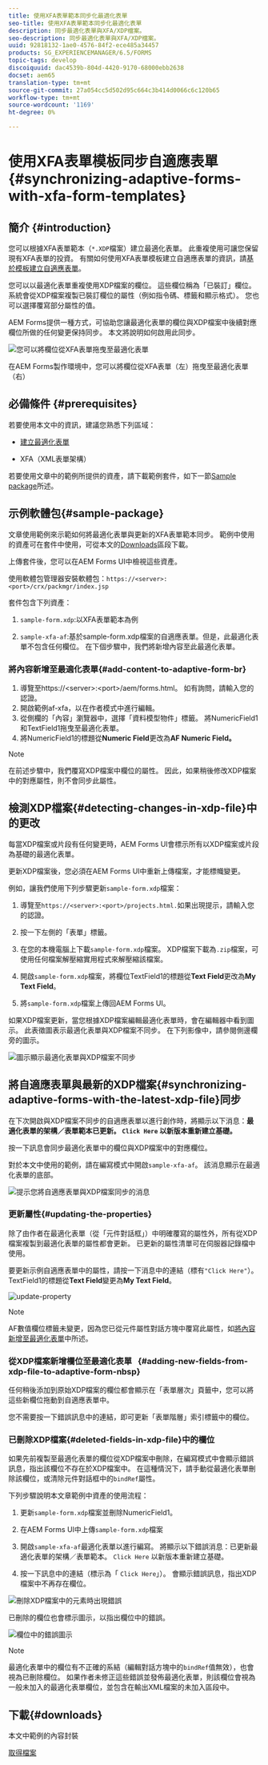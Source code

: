 ```yaml
---
title: 使用XFA表單範本同步化最適化表單
seo-title: 使用XFA表單範本同步化最適化表單
description: 同步最適化表單與XFA/XDP檔案。
seo-description: 同步最適化表單與XFA/XDP檔案。
uuid: 92818132-1ae0-4576-84f2-ece485a34457
products: SG_EXPERIENCEMANAGER/6.5/FORMS
topic-tags: develop
discoiquuid: dac4539b-804d-4420-9170-68000ebb2638
docset: aem65
translation-type: tm+mt
source-git-commit: 27a054cc5d502d95c664c3b414d0066c6c120b65
workflow-type: tm+mt
source-wordcount: '1169'
ht-degree: 0%

---
```



# 使用XFA表單模板同步自適應表單{#synchronizing-adaptive-forms-with-xfa-form-templates}

## 簡介 {#introduction}

您可以根據XFA表單範本（`*.XDP`檔案）建立最適化表單。 此重複使用可讓您保留現有XFA表單的投資。 有關如何使用XFA表單模板建立自適應表單的資訊，請[基於模板建立自適應表單](../../forms/using/creating-adaptive-form.md#p-create-an-adaptive-form-based-on-an-xfa-form-template-p)。

您可以以最適化表單重複使用XDP檔案的欄位。 這些欄位稱為「已裝訂」欄位。 系統會從XDP檔案複製已裝訂欄位的屬性（例如指令碼、標籤和顯示格式）。 您也可以選擇覆寫部分屬性的值。

AEM Forms提供一種方式，可協助您讓最適化表單的欄位與XDP檔案中後續對應欄位所做的任何變更保持同步。 本文將說明如何啟用此同步。

![您可以將欄位從XFA表單拖曳至最適化表單](assets/drag-drop-xfa.gif.gif)

在AEM Forms製作環境中，您可以將欄位從XFA表單（左）拖曳至最適化表單（右）

## 必備條件 {#prerequisites}

若要使用本文中的資訊，建議您熟悉下列區域：

* [建立最適化表單](../../forms/using/creating-adaptive-form.md)

* XFA（XML表單架構）

若要使用文章中的範例所提供的資產，請下載範例套件，如下一節[Sample package](../../forms/using/synchronizing-adaptive-forms-xfa.md#p-sample-package-p)所述。

## 示例軟體包{#sample-package}

文章使用範例來示範如何將最適化表單與更新的XFA表單範本同步。 範例中使用的資產可在套件中使用，可從本文的[Downloads](../../forms/using/synchronizing-adaptive-forms-xfa.md#p-downloads-p)區段下載。

上傳套件後，您可以在AEM Forms UI中檢視這些資產。

使用軟體包管理器安裝軟體包：`https://<server>:<port>/crx/packmgr/index.jsp`

套件包含下列資產：

1. `sample-form.xdp`:以XFA表單範本為例

1. `sample-xfa-af`:基於sample-form.xdp檔案的自適應表單。但是，此最適化表單不包含任何欄位。 在下個步驟中，我們將新增內容至此最適化表單。

### 將內容新增至最適化表單{#add-content-to-adaptive-form-br}

1. 導覽至https://&lt;server>:&lt;port>/aem/forms.html。 如有詢問，請輸入您的認證。
1. 開啟範例af-xfa，以在作者模式中進行編輯。
1. 從側欄的「內容」瀏覽器中，選擇「資料模型物件」標籤。 將NumericField1和TextField1拖曳至最適化表單。
1. 將NumericField1的標題從&#x200B;**Numeric Field**&#x200B;更改為&#x200B;**AF Numeric Field。**

>[!NOTE]
>
>在前述步驟中，我們覆寫XDP檔案中欄位的屬性。 因此，如果稍後修改XDP檔案中的對應屬性，則不會同步此屬性。

## 檢測XDP檔案{#detecting-changes-in-xdp-file}中的更改

每當XDP檔案或片段有任何變更時，AEM Forms UI會標示所有以XDP檔案或片段為基礎的最適化表單。

更新XDP檔案後，您必須在AEM Forms UI中重新上傳檔案，才能標幟變更。

例如，讓我們使用下列步驟更新`sample-form.xdp`檔案：

1. 導覽至`https://<server>:<port>/projects.html.`如果出現提示，請輸入您的認證。
1. 按一下左側的「表單」標籤。
1. 在您的本機電腦上下載`sample-form.xdp`檔案。 XDP檔案下載為`.zip`檔案，可使用任何檔案解壓縮實用程式來解壓縮該檔案。

1. 開啟`sample-form.xdp`檔案，將欄位TextField1的標題從&#x200B;**Text Field**&#x200B;更改為&#x200B;**My Text Field**。

1. 將`sample-form.xdp`檔案上傳回AEM Forms UI。

如果XDP檔案更新，當您根據XDP檔案編輯最適化表單時，會在編輯器中看到圖示。 此表徵圖表示最適化表單與XDP檔案不同步。 在下列影像中，請參閱側邊欄旁的圖示。

![圖示顯示最適化表單與XDP檔案不同步](assets/sync-af-xfa.png)

## 將自適應表單與最新的XDP檔案{#synchronizing-adaptive-forms-with-the-latest-xdp-file}同步

在下次開啟與XDP檔案不同步的自適應表單以進行創作時，將顯示以下消息：**最適化表單的架構／表單範本已更新。 `Click Here` 以新版本重新建立基礎。**

按一下訊息會同步最適化表單中的欄位與XDP檔案中的對應欄位。

對於本文中使用的範例，請在編寫模式中開啟`sample-xfa-af`。 該消息顯示在最適化表單的底部。

![提示您將自適應表單與XDP檔案同步的消息](assets/sync-af-xfa-1.png)

### 更新屬性{#updating-the-properties}

除了由作者在最適化表單（從「元件對話框」）中明確覆寫的屬性外，所有從XDP檔案複製到最適化表單的屬性都會更新。 已更新的屬性清單可在伺服器記錄檔中使用。

要更新示例自適應表單中的屬性，請按一下消息中的連結（標有`"Click Here"`）。 TextField1的標題從&#x200B;**Text Field**&#x200B;變更為&#x200B;**My Text Field**。

![update-property](assets/update-property.png)

>[!NOTE]
>
>AF數值欄位標籤未變更，因為您已從元件屬性對話方塊中覆寫此屬性，如[將內容新增至最適化表單](../../forms/using/synchronizing-adaptive-forms-xfa.md#p-add-content-to-adaptive-form-br-p)中所述。

### 從XDP檔案新增欄位至最適化表單   {#adding-new-fields-from-xdp-file-to-adaptive-form-nbsp}

任何稍後添加到原始XDP檔案的欄位都會顯示在「表單層次」頁籤中，您可以將這些新欄位拖動到自適應表單中。

您不需要按一下錯誤訊息中的連結，即可更新「表單階層」索引標籤中的欄位。

### 已刪除XDP檔案{#deleted-fields-in-xdp-file}中的欄位

如果先前複製至最適化表單的欄位從XDP檔案中刪除，在編寫模式中會顯示錯誤訊息，指出該欄位不存在於XDP檔案中。 在這種情況下，請手動從最適化表單刪除該欄位，或清除元件對話框中的`bindRef`屬性。

下列步驟說明本文章範例中資產的使用流程：

1. 更新`sample-form.xdp`檔案並刪除NumericField1。
1. 在AEM Forms UI中上傳`sample-form.xdp`檔案
1. 開啟`sample-xfa-af`最適化表單以進行編寫。 將顯示以下錯誤消息：已更新最適化表單的架構／表單範本。 `Click Here` 以新版本重新建立基礎。

1. 按一下訊息中的連結（標示為「 `Click Here`」）。 會顯示錯誤訊息，指出XDP檔案中不再存在欄位。

![刪除XDP檔案中的元素時出現錯誤](assets/no-element-xdp.png)

已刪除的欄位也會標示圖示，以指出欄位中的錯誤。

![欄位中的錯誤圖示](assets/error-field.png)

>[!NOTE]
>
>最適化表單中的欄位有不正確的系結（編輯對話方塊中的`bindRef`值無效），也會視為已刪除欄位。 如果作者未修正這些錯誤並發佈最適化表單，則該欄位會視為一般未加入的最適化表單欄位，並包含在輸出XML檔案的未加入區段中。

## 下載{#downloads}

本文中範例的內容封裝

[取得檔案](assets/sample-xfa-af-sync-1.0.zip)
